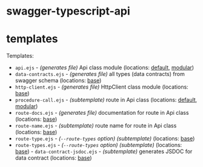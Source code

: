 # swagger-typescript-api  

# templates  

Templates:  
- `api.ejs` - *(generates file)* Api class module (locations: [default](https://github.com/acacode/swagger-typescript-api/tree/next/templates/default/api.ejs), [modular](https://github.com/acacode/swagger-typescript-api/tree/next/templates/modular/api.ejs))  
- `data-contracts.ejs` - *(generates file)* all types (data contracts) from swagger schema (locations: [base](https://github.com/acacode/swagger-typescript-api/tree/next/templates/base/data-contracts.ejs))  
- `http-client.ejs` - *(generates file)* HttpClient class module (locations: [base](https://github.com/acacode/swagger-typescript-api/tree/next/templates/base/http-client.ejs))  
- `procedure-call.ejs` - *(subtemplate)* route in Api class (locations: [default](https://github.com/acacode/swagger-typescript-api/tree/next/templates/default/procedure-call.ejs), [modular](https://github.com/acacode/swagger-typescript-api/tree/next/templates/modular/procedure-call.ejs))  
- `route-docs.ejs` - *(generates file)* documentation for route in Api class (locations: [base](https://github.com/acacode/swagger-typescript-api/tree/next/templates/base/route-docs.ejs))  
- `route-name.ejs` - *(subtemplate)* route name for route in Api class (locations: [base](https://github.com/acacode/swagger-typescript-api/tree/next/templates/base/route-name.ejs))  
- `route-type.ejs` - *(`--route-types` option)* *(subtemplate)* (locations: [base](https://github.com/acacode/swagger-typescript-api/tree/next/templates/base/route-type.ejs))  
- `route-types.ejs` - *(`--route-types` option)* *(subtemplate)* (locations: [base](https://github.com/acacode/swagger-typescript-api/tree/next/templates/base/route-types.ejs))  - `data-contract-jsdoc.ejs` - *(subtemplate)* generates JSDOC for data contract (locations: [base](https://github.com/acacode/swagger-typescript-api/tree/next/templates/base/data-contract-jsdoc.ejs))

[//]: # (- `enum-data-contract.ejs` - *&#40;subtemplate&#41;* generates `enum` data contract &#40;locations: [base]&#40;https://github.com/acacode/swagger-typescript-api/tree/next/templates/base/enum-data-contract.ejs&#41;&#41;)
[//]: # (- `interface-data-contract.ejs` - *&#40;subtemplate&#41;* generates `interface` data contract &#40;locations: [base]&#40;https://github.com/acacode/swagger-typescript-api/tree/next/templates/base/interface-data-contract.ejs&#41;&#41;)
[//]: # (- `type-data-contract.ejs` - *&#40;subtemplate&#41;* generates `type` data contract &#40;locations: [base]&#40;https://github.com/acacode/swagger-typescript-api/tree/next/templates/base/type-data-contract.ejs&#41;&#41;)
